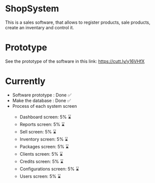 # ShopSystem

This is a sales software, that allows to register products, sale products, create an inventary and control it.

# Prototype

See the prototype of the software in this link: https://cutt.ly/y16VHfX

# Currently

<ul>
  <li> Software prototype : Done ✅ </li>
  <li> Make the database : Done ✅ </li>
  <li> Process of each system screen 
    <ul>
    <br>
      <li> Dashboard screen: 5% ⌛ </li>
      <li> Reports screen: 5% ⌛ </li>
      <li> Sell screen: 5% ⌛ </li>
      <li> Inventory screen: 5% ⌛ </li>
      <li> Packages screen: 5% ⌛ </li>
      <li> Clients screen: 5% ⌛ </li>
      <li> Credits screen: 5% ⌛ </li>
      <li> Configurations screen: 5% ⌛ </li>
      <li> Users screen: 5% ⌛ </li>
    </ul>
  </li>
</ul>
